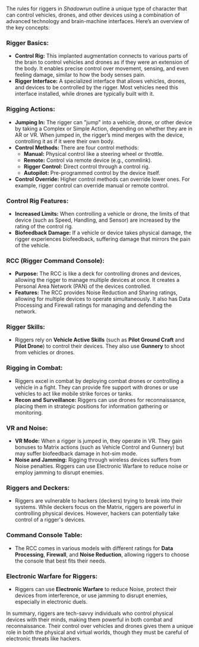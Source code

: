 The rules for riggers in _Shadowrun_ outline a unique type of character that can control vehicles, drones, and other devices using a combination of advanced technology and brain-machine interfaces. Here’s an overview of the key concepts:

### **Rigger Basics:**

- **Control Rig:** This implanted augmentation connects to various parts of the brain to control vehicles and drones as if they were an extension of the body. It enables precise control over movement, sensing, and even feeling damage, similar to how the body senses pain.
- **Rigger Interface:** A specialized interface that allows vehicles, drones, and devices to be controlled by the rigger. Most vehicles need this interface installed, while drones are typically built with it.

### **Rigging Actions:**

- **Jumping In:** The rigger can "jump" into a vehicle, drone, or other device by taking a Complex or Simple Action, depending on whether they are in AR or VR. When jumped in, the rigger’s mind merges with the device, controlling it as if it were their own body.
- **Control Methods:** There are four control methods:
    - **Manual:** Physical control like a steering wheel or throttle.
    - **Remote:** Control via remote device (e.g., commlink).
    - **Rigger Control:** Direct control through a control rig.
    - **Autopilot:** Pre-programmed control by the device itself.
- **Control Override:** Higher control methods can override lower ones. For example, rigger control can override manual or remote control.

### **Control Rig Features:**

- **Increased Limits:** When controlling a vehicle or drone, the limits of that device (such as Speed, Handling, and Sensor) are increased by the rating of the control rig.
- **Biofeedback Damage:** If a vehicle or device takes physical damage, the rigger experiences biofeedback, suffering damage that mirrors the pain of the vehicle.

### **RCC (Rigger Command Console):**

- **Purpose:** The RCC is like a deck for controlling drones and devices, allowing the rigger to manage multiple devices at once. It creates a Personal Area Network (PAN) of the devices controlled.
- **Features:** The RCC provides Noise Reduction and Sharing ratings, allowing for multiple devices to operate simultaneously. It also has Data Processing and Firewall ratings for managing and defending the network.

### **Rigger Skills:**

- Riggers rely on **Vehicle Active Skills** (such as **Pilot Ground Craft** and **Pilot Drone**) to control their devices. They also use **Gunnery** to shoot from vehicles or drones.

### **Rigging in Combat:**

- Riggers excel in combat by deploying combat drones or controlling a vehicle in a fight. They can provide fire support with drones or use vehicles to act like mobile strike forces or tanks.
- **Recon and Surveillance:** Riggers can use drones for reconnaissance, placing them in strategic positions for information gathering or monitoring.

### **VR and Noise:**

- **VR Mode:** When a rigger is jumped in, they operate in VR. They gain bonuses to Matrix actions (such as Vehicle Control and Gunnery) but may suffer biofeedback damage in hot-sim mode.
- **Noise and Jamming:** Rigging through wireless devices suffers from Noise penalties. Riggers can use Electronic Warfare to reduce noise or employ jamming to disrupt enemies.

### **Riggers and Deckers:**

- Riggers are vulnerable to hackers (deckers) trying to break into their systems. While deckers focus on the Matrix, riggers are powerful in controlling physical devices. However, hackers can potentially take control of a rigger's devices.

### **Command Console Table:**

- The RCC comes in various models with different ratings for **Data Processing**, **Firewall**, and **Noise Reduction**, allowing riggers to choose the console that best fits their needs.

### **Electronic Warfare for Riggers:**

- Riggers can use **Electronic Warfare** to reduce Noise, protect their devices from interference, or use jamming to disrupt enemies, especially in electronic duels.

In summary, riggers are tech-savvy individuals who control physical devices with their minds, making them powerful in both combat and reconnaissance. Their control over vehicles and drones gives them a unique role in both the physical and virtual worlds, though they must be careful of electronic threats like hackers.